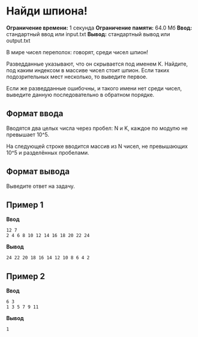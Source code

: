 # Найди шпиона!

**Ограничение времени:** 1 секунда
**Ограничение памяти:** 64.0 Мб
**Ввод:** стандартный ввод или input.txt
**Вывод:** стандартный вывод или output.txt

В мире чисел переполох: говорят, среди чисел шпион!

Разведданные указывают, что он скрывается под именем K. Найдите, под каким индексом в массиве чисел стоит шпион. Если таких подозрительных мест несколько, то выведите первое.

Если же разведданные ошибочны, и такого имени нет среди чисел, выведите данную последовательно в обратном порядке.

## Формат ввода

Вводятся два целых числа через пробел: N и K, каждое по модулю не превышает 10^5.

На следующей строке вводится массив из N чисел, не превышающих 10^5 и разделённых пробелами.

## Формат вывода

Выведите ответ на задачу.

## Пример 1

**Ввод**
```
12 7
2 4 6 8 10 12 14 16 18 20 22 24
```

**Вывод**
```
24 22 20 18 16 14 12 10 8 6 4 2
```

## Пример 2

**Ввод**
```
6 3
1 3 5 7 9 11
```

**Вывод**
```
1